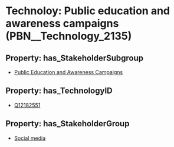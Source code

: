# Technoloy: __Public education and awareness campaigns__ (PBN__Technology_2135)

## Property: has_StakeholderSubgroup

* [Public Education and Awareness Campaigns](PBN__TechSubgroup_40)

## Property: has_TechnologyID

* [Q12182551](Q12182551)

## Property: has_StakeholderGroup

* [Social media](PBN__TechGroup_1)

